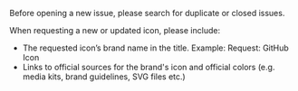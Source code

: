 Before opening a new issue, please search for duplicate or closed issues.

When requesting a new or updated icon, please include:
* The requested icon’s brand name in the title. Example: Request: GitHub Icon
* Links to official sources for the brand's icon and official colors (e.g. media kits, brand guidelines, SVG files etc.)

